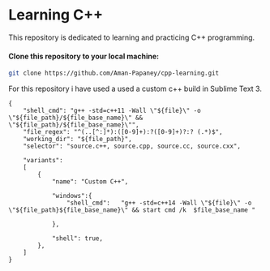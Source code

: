 # Learning C++
This repository is dedicated to learning and practicing C++ programming.

####  Clone this repository to your local machine:

   ```bash
   git clone https://github.com/Aman-Papaney/cpp-learning.git 
   ```

For this repository i have used a used a custom c++ build in Sublime Text 3.

```
{
    "shell_cmd": "g++ -std=c++11 -Wall \"${file}\" -o \"${file_path}/${file_base_name}\" && \"${file_path}/${file_base_name}\"",
    "file_regex": "^(..[^:]*):([0-9]+):?([0-9]+)?:? (.*)$",
    "working_dir": "${file_path}",
    "selector": "source.c++, source.cpp, source.cc, source.cxx",

    "variants":
    [
        {
            "name": "Custom C++",

            "windows":{
                "shell_cmd":   "g++ -std=c++14 -Wall \"${file}\" -o \"${file_path}${file_base_name}\" && start cmd /k  $file_base_name "
                
            },

            "shell": true,
        },
    ]
}
```
